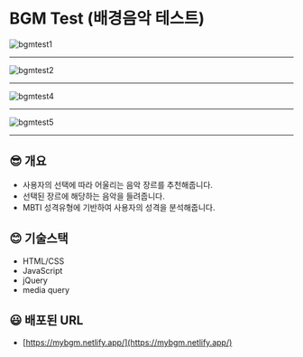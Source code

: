 # BGM Test (배경음악 테스트)

![bgmtest1](https://user-images.githubusercontent.com/49518734/147401738-c1bc1adc-d417-48d8-bf8c-366450607fed.JPG)

___

![bgmtest2](https://user-images.githubusercontent.com/49518734/147401743-3209e479-6f5a-4691-8853-fdbee7a034e9.JPG)

___

![bgmtest4](https://user-images.githubusercontent.com/49518734/147401795-afc851d4-f1f3-4df1-bf3a-a07c897dd9c2.JPG)
___

![bgmtest5](https://user-images.githubusercontent.com/49518734/147401798-f48b9cda-4240-41e5-aa3c-07ae239234ac.JPG)

___




## 😎 개요

- 사용자의 선택에 따라 어울리는 음악 장르를 추천해줍니다.
- 선택된 장르에 해당하는 음악을 들려줍니다.
- MBTI 성격유형에 기반하여 사용자의 성격을 분석해줍니다.

## 😊 기술스택

- HTML/CSS
- JavaScript
- jQuery
- media query

## 😃 배포된 URL

- [https://mybgm.netlify.app/](https://mybgm.netlify.app/)
